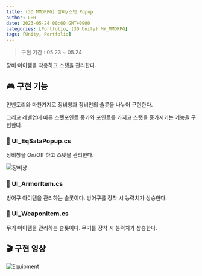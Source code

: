 ```yaml
---
title: (3D MMORPG) 장비/스탯 Popup
author: LHH
date: 2023-05-24 00:00 GMT+0900
categories: [Portfolio, (3D Unity) MY_MMORPG]
tags: [Unity, Portfolio]
---
```


> 구현 기간 : 05.23 ~ 05.24

장비 아이템을 착용하고 스탯을 관리한다.

## 🎮 구현 기능
인벤토리와 마찬가지로 장비창과 장비안의 슬롯을 나누어 구현한다.

그리고 레벨업에 따른 스탯포인트 증가와 포인트를 가지고 스탯을 증가시키는 기능을 구현한다.

### 📝 UI_EqSataPopup.cs
장비창을 On/Off 하고 스탯을 관리한다.

![장비창](https://github.com/LHuHyeon/MY_MMORPG/assets/110723307/8767d9d4-3e84-4f92-88ec-e6aa3e8487d5)

### 📝 UI_ArmorItem.cs
방어구 아이템을 관리하는 슬롯이다. 방어구를 장착 시 능력치가 상승한다.

### 📝 UI_WeaponItem.cs
무기 아이템을 관리하는 슬롯이다. 무기를 장착 시 능력치가 상승한다.

## 🎬 구현 영상
![Equipment](https://github.com/LHuHyeon/MY_MMORPG/assets/110723307/c33ae466-82d8-4fe4-b8a3-92e0eff6b4a3)
